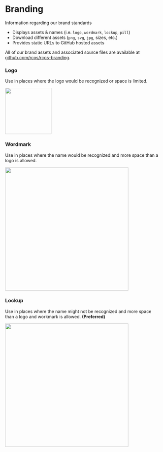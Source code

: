 # Branding

Information regarding our brand standards

- Displays assets & names (i.e. `logo`, `wordmark`, `lockup`, `pill`)
- Download different assets (`png`, `svg`, `jpg`, sizes, etc.)
- Provides static URLs to GitHub hosted assets

All of our brand assets and associated source files are available at [github.com/rcos/rcos-branding](https://github.com/rcos/rcos-branding).

### Logo

Use in places where the logo would be recognized or space is limited.

<img src="https://raw.githubusercontent.com/rcos/rcos-branding/master/img/logo-square-red.png" width="150px">

### Wordmark

Use in places where the name would be recognized and more space than a logo is allowed.

<img src="https://raw.githubusercontent.com/rcos/rcos-branding/master/img/wordmark-red.png" width="400px">

### Lockup

Use in places where the name might not be recognized and more space than a logo and workmark is allowed. **(Preferred)**

<img src="https://raw.githubusercontent.com/rcos/rcos-branding/master/img/lockup-red.png" width="400px">
